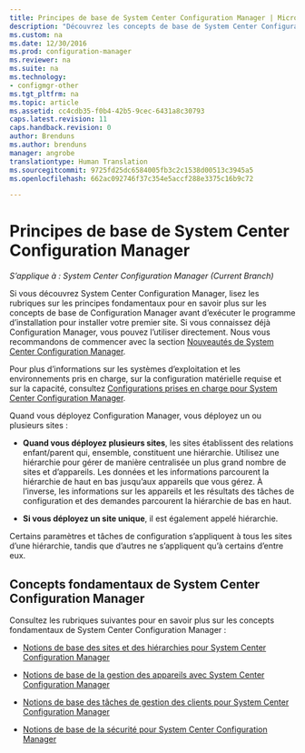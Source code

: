 ```yaml
---
title: Principes de base de System Center Configuration Manager | Microsoft Docs
description: "Découvrez les concepts de base de System Center Configuration Manager."
ms.custom: na
ms.date: 12/30/2016
ms.prod: configuration-manager
ms.reviewer: na
ms.suite: na
ms.technology:
- configmgr-other
ms.tgt_pltfrm: na
ms.topic: article
ms.assetid: cc4cdb35-f0b4-42b5-9cec-6431a8c30793
caps.latest.revision: 11
caps.handback.revision: 0
author: Brenduns
ms.author: brenduns
manager: angrobe
translationtype: Human Translation
ms.sourcegitcommit: 9725fd25dc6584005fb3c2c1538d00513c3945a5
ms.openlocfilehash: 662ac092746f37c354e5accf288e3375c16b9c72

---
```

# <a name="fundamentals-of-system-center-configuration-manager"></a>Principes de base de System Center Configuration Manager

*S’applique à : System Center Configuration Manager (Current Branch)*

Si vous découvrez System Center Configuration Manager, lisez les rubriques sur les principes fondamentaux pour en savoir plus sur les concepts de base de Configuration Manager avant d’exécuter le programme d’installation pour installer votre premier site. Si vous connaissez déjà Configuration Manager, vous pouvez l’utiliser directement. Nous vous recommandons de commencer avec la section [Nouveautés de System Center Configuration Manager](/sccm/core/plan-design/changes/what-has-changed-from-configuration-manager-2012).  

 Pour plus d’informations sur les systèmes d’exploitation et les environnements pris en charge, sur la configuration matérielle requise et sur la capacité, consultez [Configurations prises en charge pour System Center Configuration Manager](../../core/plan-design/configs/supported-configurations.md).  

 Quand vous déployez Configuration Manager, vous déployez un ou plusieurs sites :  

-   **Quand vous déployez plusieurs sites**, les sites établissent des relations enfant/parent qui, ensemble, constituent une hiérarchie. Utilisez une hiérarchie pour gérer de manière centralisée un plus grand nombre de sites et d’appareils.  Les données et les informations parcourent la hiérarchie de haut en bas jusqu’aux appareils que vous gérez. À l’inverse, les informations sur les appareils et les résultats des tâches de configuration et des demandes parcourent la hiérarchie de bas en haut.  

-   **Si vous déployez un site unique**, il est également appelé hiérarchie.  

 Certains paramètres et tâches de configuration s’appliquent à tous les sites d’une hiérarchie, tandis que d’autres ne s’appliquent qu’à certains d’entre eux.  

## <a name="fundamental-concepts-for-system-center-configuration-manager"></a>Concepts fondamentaux de System Center Configuration Manager
Consultez les rubriques suivantes pour en savoir plus sur les concepts fondamentaux de System Center Configuration Manager :  

-   [Notions de base des sites et des hiérarchies pour System Center Configuration Manager](../../core/understand/fundamentals-of-sites-and-hierarchies.md)  

-   [Notions de base de la gestion des appareils avec System Center Configuration Manager](../../core/understand/fundamentals-of-managing-devices.md)  

-   [Notions de base des tâches de gestion des clients pour System Center Configuration Manager](../../core/understand/fundamentals-of-client-management-tasks.md)  

-   [Notions de base de la sécurité pour System Center Configuration Manager](../../core/understand/fundamentals-of-security.md)  



<!--HONumber=Dec16_HO5-->


